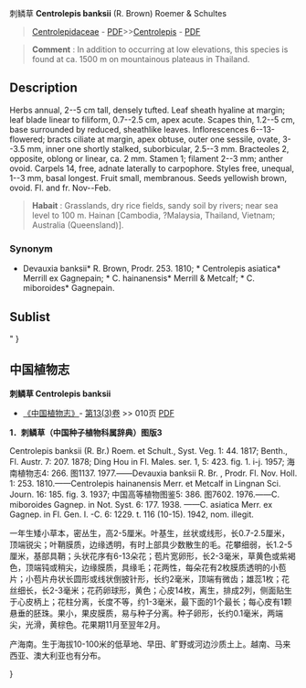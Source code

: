 刺鳞草 **Centrolepis banksii** (R. Brown) Roemer & Schultes

> [Centrolepidaceae](http://www.iplant.cn/info/Centrolepidaceae?t=foc) - [PDF](http://www.iplant.cn/foc/pdf/Centrolepidaceae.pdf)>>[Centrolepis](http://www.iplant.cn/info/Centrolepis?t=foc) - [PDF](http://www.iplant.cn/foc/pdf/Centrolepis.pdf)

> **Comment** : 
> In addition to occurring at low elevations, this species is found at ca. 1500 m on mountainous plateaus in Thailand.

## Description

Herbs annual, 2--5 cm tall, densely tufted. Leaf sheath hyaline at margin; leaf blade linear to filiform, 0.7--2.5 cm, apex acute. Scapes thin, 1.2--5 cm, base surrounded by reduced, sheathlike leaves. Inflorescences 6--13-flowered; bracts ciliate at margin, apex obtuse, outer one sessile, ovate, 3--3.5 mm, inner one shortly stalked, suborbicular, 2.5--3 mm. Bracteoles 2, opposite, oblong or linear, ca. 2 mm. Stamen 1; filament 2--3 mm; anther ovoid. Carpels 14, free, adnate laterally to carpophore. Styles free, unequal, 1--3 mm, basal longest. Fruit small, membranous. Seeds yellowish brown, ovoid. Fl. and fr. Nov--Feb.

> **Habait** : 
> Grasslands, dry rice fields, sandy soil by rivers; near sea level to 100 m. Hainan [Cambodia, ?Malaysia, Thailand, Vietnam; Australia (Queensland)].

### Synonym
* Devauxia banksii* R. Brown, Prodr. 253. 1810; * Centrolepis asiatica* Merrill ex Gagnepain; * C. hainanensis* Merrill & Metcalf; * C. miboroides* Gagnepain.

## Sublist
"
}
## 中国植物志

**刺鳞草 Centrolepis banksii**

* [《中国植物志》](http://www.iplant.cn/frps)- [第13(3)卷](http://www.iplant.cn/frps/vol/13(3)) >> 010页 [PDF](http://www.iplant.cn/frps/pdf/13(3)/010.pdf)

**1．刺鳞草（中国种子植物科属辞典）图版3**

Centrolepis banksii (R. Br.) Roem. et Schult., Syst. Veg. 1: 44. 1817; Benth., Fl. Austr. 7: 207. 1878; Ding Hou in Fl. Males. ser. 1, 5: 423. fig. 1. i-j. 1957; 海南植物志4: 266. 图1137. 1977.——Devauxia banksii R. Br. , Prodr. Fl. Nov. Holl. 1: 253. 1810.——Centrolepis hainanensis Merr. et Metcalf in Lingnan Sci. Journ. 16: 185. fig. 3. 1937; 中国高等植物图鉴5: 386. 图7602. 1976.——C. miboroides Gagnep. in Not. Syst. 6: 177. 1938. ——C. asiatica Merr. ex Gagnep. in Fl. Gen. I. -C. 6: 1229. t. 116 (10-15). 1942, nom. illegit.

一年生矮小草本，密丛生，高2-5厘米。叶基生，丝状或线形，长0.7-2.5厘米，顶端锐尖；叶鞘膜质，边缘透明，有时上部具少数散生的毛。花攀细弱，长1.2-5厘米，基部具鞘；头状花序有6-13朵花；苞片宽卵形，长2-3毫米，草黄色或紫褐色，顶端钝或稍尖，边缘膜质，具缘毛；花两性，每朵花有2枚膜质透明的小苞片；小苞片舟状长圆形或线状倒披针形，长约2毫米，顶端有微齿；雄蕊1枚；花丝细长，长2-3毫米；花药卵球形，黄色；心皮14枚，离生，排成2列，侧面贴生于心皮柄上；花柱分离，长度不等，约1-3毫米，最下面的1个最长；每心皮有1颗悬垂的胚珠。果小，果皮膜质，易与种子分离。种子卵形，长约0.1毫米，两端尖，光滑，黄棕色。花果期11月至翌年2月。

产海南。生于海拔10-100米的低草地、早田、旷野或河边沙质土上。越南、马来西亚、澳大利亚也有分布。

}